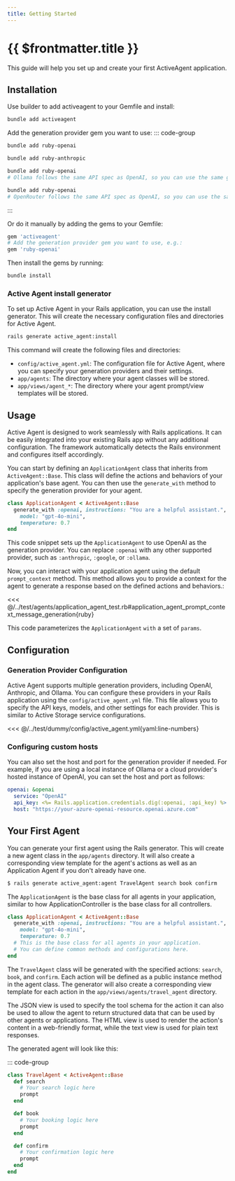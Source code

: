 ```yaml
---
title: Getting Started
---
```

# {{ $frontmatter.title }}

This guide will help you set up and create your first ActiveAgent application.

## Installation

Use builder to add activeagent to your Gemfile and install:
```bash
bundle add activeagent
```

Add the generation provider gem you want to use:
::: code-group

```bash [OpenAI]
bundle add ruby-openai
```

```bash [Anthropic]
bundle add ruby-anthropic
```
```bash [Ollama]
bundle add ruby-openai
# Ollama follows the same API spec as OpenAI, so you can use the same gem.
```

```bash [OpenRouter]
bundle add ruby-openai
# OpenRouter follows the same API spec as OpenAI, so you can use the same gem.
```
:::

Or do it manually by adding the gems to your Gemfile:
```bash
gem 'activeagent'
# Add the generation provider gem you want to use, e.g.:
gem 'ruby-openai'
```

Then install the gems by running:
```bash
bundle install
```
### Active Agent install generator
To set up Active Agent in your Rails application, you can use the install generator. This will create the necessary configuration files and directories for Active Agent.

```bash
rails generate active_agent:install
```
This command will create the following files and directories:
- `config/active_agent.yml`: The configuration file for Active Agent, where you can specify your generation providers and their settings.
- `app/agents`: The directory where your agent classes will be stored.
- `app/views/agent_*`: The directory where your agent prompt/view templates will be stored.

## Usage
Active Agent is designed to work seamlessly with Rails applications. It can be easily integrated into your existing Rails app without any additional configuration. The framework automatically detects the Rails environment and configures itself accordingly.

You can start by defining an `ApplicationAgent` class that inherits from `ActiveAgent::Base`. This class will define the actions and behaviors of your application's base agent. You can then use the `generate_with` method to specify the generation provider for your agent.

```ruby
class ApplicationAgent < ActiveAgent::Base
  generate_with :openai, instructions: "You are a helpful assistant.",
    model: "gpt-4o-mini",
    temperature: 0.7
end
```
This code snippet sets up the `ApplicationAgent` to use OpenAI as the generation provider. You can replace `:openai` with any other supported provider, such as `:anthropic`, `:google`, or `:ollama`.

Now, you can interact with your application agent using the default `prompt_context` method. This method allows you to provide a context for the agent to generate a response based on the defined actions and behaviors.:

<<< @/../test/agents/application_agent_test.rb#application_agent_prompt_context_message_generation{ruby}

This code parameterizes the `ApplicationAgent` `with` a set of `params`.

## Configuration
### Generation Provider Configuration
Active Agent supports multiple generation providers, including OpenAI, Anthropic, and Ollama. You can configure these providers in your Rails application using the `config/active_agent.yml` file. This file allows you to specify the API keys, models, and other settings for each provider. This is similar to Active Storage service configurations.

<<< @/../test/dummy/config/active_agent.yml{yaml:line-numbers}

### Configuring custom hosts
You can also set the host and port for the generation provider if needed. For example, if you are using a local instance of Ollama or a cloud provider's hosted instance of OpenAI, you can set the host and port as follows:

```yaml
openai: &openai
  service: "OpenAI"
  api_key: <%= Rails.application.credentials.dig(:openai, :api_key) %>
  host: "https://your-azure-openai-resource.openai.azure.com"
```

<!-- ### Initializer
Active Agent is designed to work seamlessly with Rails applications. It can be easily integrated into your existing Rails app without any additional configuration. The framework automatically detects the Rails environment and configures itself accordingly. While its not necessary to include in your Rails app, Active Agent can be configured in the `config/initializers/active_agent.rb` file. You can set default generation providers, models, and other configurations here.

```ruby
ActiveAgent.configure do |config|
  config.default_generation_provider = :openai
  config.default_generation_queue = :agents
  config.default_model = 'gpt-3.5-turbo'
  config.default_temperature = 0.7
end
``` -->

## Your First Agent
You can generate your first agent using the Rails generator. This will create a new agent class in the `app/agents` directory. It will also create a corresponding view template for the agent's actions as well as an Application Agent if you don't already have one. 

```bash
$ rails generate active_agent:agent TravelAgent search book confirm
```
The `ApplicationAgent` is the base class for all agents in your application, similar to how ApplicationController is the base class for all controllers.

```ruby [app/agents/application_agent.rb]
class ApplicationAgent < ActiveAgent::Base
  generate_with :openai, instructions: "You are a helpful assistant.",
    model: "gpt-4o-mini",
    temperature: 0.7
  # This is the base class for all agents in your application.
  # You can define common methods and configurations here.
end
```

The `TravelAgent` class will be generated with the specified actions: `search`, `book`, and `confirm`. Each action will be defined as a public instance method in the agent class. The generator will also create a corresponding view template for each action in the `app/views/agents/travel_agent` directory.

The JSON view is used to specify the tool schema for the action it can also be used to allow the agent to return structured data that can be used by other agents or applications. The HTML view is used to render the action's content in a web-friendly format, while the text view is used for plain text responses.


The generated agent will look like this:

::: code-group
```ruby [app/agents/travel_agent.rb]
class TravelAgent < ActiveAgent::Base
  def search
    # Your search logic here
    prompt
  end

  def book
    # Your booking logic here
    prompt
  end

  def confirm
    # Your confirmation logic here
    prompt
  end
end
```
<!-- 
```json [app/views/agents/travel_agent/search.json.erb]
{
  "tool": {
    "name": "search",
    "description": "Search for travel options",
    "parameters": {
      "type": "object",
      "properties": {
        "location": {
          "type": "string",
          "description": "The location to search for travel options"
        }
      },
      "required": ["location"]
    }
  }
}
```

```erb [app/views/agents/travel_agent/search.html.erb]
<h1>Search for Travel Options</h1>
<p>Enter the location you want to search for:</p>
<form action="<%= search_path %>" method="post">
  <input type="text" name="location" placeholder="Enter location" required>
  <button type="submit">Search</button>
</form> 
```
:::
This code snippet defines the `TravelAgent` class with three actions: `search`, `book`, and `confirm`. Each action can be implemented with specific logic to handle travel-related queries. The `prompt` method is used to render the action's content in the prompt context.


## Basic Usage
When interfacing with an agent, you typically start by providing a prompt context to the agent. This context can include instructions, user messages, and any other relevant information that the agent needs to generate a response. The agent will then process this context and return a response based on its defined actions.

```ruby
TravelAgent.with(
  instructions: "Help users with travel-related queries, using the search, book, and confirm actions.",
  messages: [
    { role: 'user', content: 'I need a hotel in Paris' }
  ]
).prompt_context.generate_later
```
This code snippet initializes the `TravelAgent` with a set of instructions and a user message. The agent will then process this context and generate a response based on its defined actions. -->
